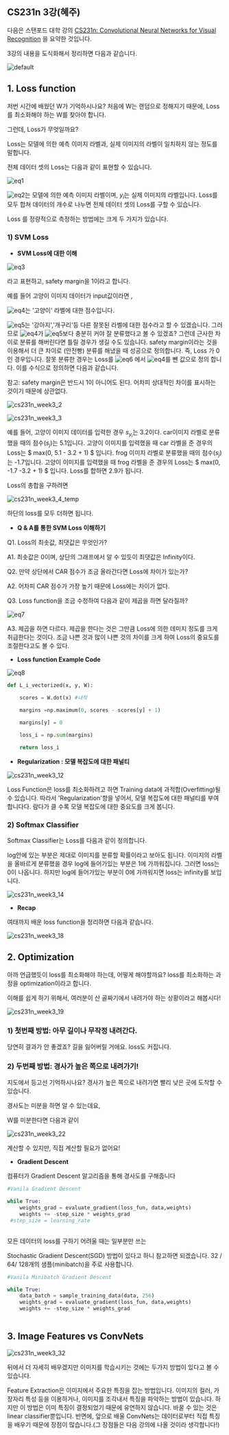 ##  CS231n 3강(혜주)
<script type="text/javascript" src="http://cdn.mathjax.org/mathjax/latest/MathJax.js?config=TeX-AMS-MML_HTMLorMML"></script>

다음은 스탠포드 대학 강의  [CS231n: Convolutional Neural Networks for Visual Recognition](http://cs231n.stanford.edu/) 을 요약한 것입니다.

3강의 내용을 도식화해서 정리하면 다음과 같습니다. 

![default](https://user-images.githubusercontent.com/32008883/31015722-8d7ffcce-a55c-11e7-8607-14e75e1d3fe4.JPG)

## 1. Loss function

저번 시간에 배웠던 W가 기억하시나요? 처음에 W는 랜덤으로 정해지기 때문에,  Loss를 최소화해야 하는 W를 찾아야 합니다. 

그런데, Loss가 무엇일까요?

Loss는 모델에 의한 예측 이미지 라벨과, 실제 이미지의 라벨이 일치하지 않는 정도를 말합니다. 

전체 데이터 셋의 Loss는 다음과 같이 표현할 수 있습니다.

![eq1](https://user-images.githubusercontent.com/32008883/31017256-d832a6a8-a562-11e7-88be-77c95d3e6907.png)

![eq2](https://user-images.githubusercontent.com/32008883/31017257-d8709260-a562-11e7-8ce0-c318c6e6716f.png)는 모델에 의한 예측 이미지 라벨이며, ${ y }_{ i }$는 실제 이미지의 라벨입니다. Loss를 모두 합쳐 데이터의 개수로 나누면 전체 데이터 셋의 Loss를 구할 수 있습니다.



Loss 를 정량적으로 측정하는 방법에는 크게 두 가지가 있습니다.

### 1) SVM Loss

- **SVM Loss에 대한 이해**

![eq3](https://user-images.githubusercontent.com/32008883/31017258-d8a9c256-a562-11e7-8e18-23523b046bc7.png)

라고 표현하고, safety margin을 1이라고 합니다. 

예를 들어 고양이 이미지 데이터가 input값이라면 , 

![eq4](https://user-images.githubusercontent.com/32008883/31017259-d8cbb0d2-a562-11e7-896c-a9d0a4f3fd36.png)는 '고양이' 라벨에 대한 점수입니다.

![eq5](https://user-images.githubusercontent.com/32008883/31017251-d7377cec-a562-11e7-900d-ae03dde6c502.png)는 '강아지','개구리'등 다른 잘못된 라벨에 대한 점수라고 할 수 있겠습니다. 그러므로 ![eq4](https://user-images.githubusercontent.com/32008883/31017259-d8cbb0d2-a562-11e7-896c-a9d0a4f3fd36.png)가 ![eq5](https://user-images.githubusercontent.com/32008883/31017251-d7377cec-a562-11e7-900d-ae03dde6c502.png)보다 충분히 커야 잘 분류했다고 볼 수 있겠죠? 그런데 근사한 차이로 분류를 해버린다면 틀릴 경우가 생길 수도 있습니다.  safety margin이라는 것을 이용해서 더 큰 차이로 (안전빵)  분류를 해냈을 때 성공으로 정의합니다. 즉, Loss 가 0인 경우입니다. 잘못 분류한 경우는 Loss를   ![eq6](https://user-images.githubusercontent.com/32008883/31017252-d787f47e-a562-11e7-8e3f-8b45484fb077.png) 에서 ![eq4](https://user-images.githubusercontent.com/32008883/31017259-d8cbb0d2-a562-11e7-896c-a9d0a4f3fd36.png)를 뺀 값으로 정의 합니다. 이를 수식으로 정의하면 다음과 같습니다.

참고: safety margin은 반드시 1이 아니어도 된다. 어차피 상대적인 차이를 표시하는 것이기 때문에 상관없다.

![cs231n_week3_2](https://user-images.githubusercontent.com/32008883/31006647-76e12822-a538-11e7-85c2-5e9e6fd81b32.JPG)

![cs231n_week3_3](https://user-images.githubusercontent.com/32008883/31006711-cd3651de-a538-11e7-8f8a-02d7a85a3de0.JPG)

예를 들어, 고양이 이미지 데이터를 입력한 경우  ${ s }_{ { y }_{ i } }$는 3.2이다. car이미지 라벨로 분류했을 때의 점수(${ s }_{ j }$)는 5.1입니다. 고양이 이미지를 입력했을 때 car 라벨을 준 경우의 Loss는 $ max(0, 5.1 - 3.2 + 1) $ 입니다. frog 이미지 라벨로 분류했을 때의 점수(${ s }_{ j }$)는 -1.7입니다. 고양이 이미지를 입력했을 때 frog 라벨을 준 경우의 Loss는 $ max(0, -1.7  -3.2 + 1) $ 입니다. Loss를 합하면 2.9가 됩니다.

Loss의 총합을 구하려면 

![cs231n_week3_4_temp](https://user-images.githubusercontent.com/32008883/31006901-a7280bb2-a539-11e7-85f8-3f9216b9e045.JPG)

하단의 loss를 모두 더하면 됩니다.



- **Q & A를 통한 SVM Loss 이해하기**

Q1. Loss의 최솟값, 최댓값은 무엇인가?

A1. 최솟값은 0이며, 상단의 그래프에서 알 수 있듯이 최댓값은 Infinity이다.



Q2. 만약 상단에서 CAR 점수가 조금 올라간다면 Loss에 차이가 있는가?

A2. 어차피 CAR 점수가 가장 높기 때문에 Loss에는 차이가 없다.



Q3. Loss function을 조금 수정하여 다음과 같이 제곱을 하면 달라질까?

![eq7](https://user-images.githubusercontent.com/32008883/31017253-d7bebcde-a562-11e7-87b7-a6124edb7751.png)

A3. 제곱을 하면 다르다. 제곱을 한다는 것은 그만큼 Loss에 의한 데미지 정도를 크게 취급한다는 것이다. 조금 나쁜 것과 많이 나쁜 것의 차이를 크게 하여 Loss의 중요도를 조절한다고도 볼 수 있다.



- **Loss function Example Code**

![eq8](https://user-images.githubusercontent.com/32008883/31017255-d7fad106-a562-11e7-98cf-2286c3e8dfd7.png)

```python
def L_i_vectorized(x, y, W):

	scores = W.dot(x) #내적

	margins =np.maximum(0, scores - scores[y] + 1)

	margins[y] = 0

	loss_i = np.sum(margins)

	return loss_i

```



- **Regularization : 모델 복잡도에 대한 패널티**

![cs231n_week3_12](https://user-images.githubusercontent.com/32008883/31008344-c463e8e0-a53e-11e7-96e3-d4116bb47aaa.JPG)

Loss Function은 loss를 최소화하려고 하면 Training data에 과적합(Overfitting)될 수 있습니다. 따라서 'Regularization'항을 넣어서, 모델 복잡도에 대한 패널티를 부여합니다다. 람다가 클 수록 모델 복잡도에 대한 중요도를 크게 봅니다.



### 2) Softmax Classifier

Softmax Classifier는 Loss를 다음과 같이 정의합니다.

log안에 있는 부분은 제대로 이미지를 분류할 확률이라고 보아도 됩니다. 이미지의 라벨을 올바르게 분류했을 경우 log에 들어가있는 부분은 1에 가까워집니다. 그러면 loss는 0이 나옵니다. 하지만 log에 들어가있는 부분이 0에 가까워지면 loss는 infinity를 보입니다.

![cs231n_week3_14](https://user-images.githubusercontent.com/32008883/31008842-71ae8874-a540-11e7-922d-c6e1ec142e55.JPG)



- **Recap**

여태까지 배운 loss function을 정리하면 다음과 같습니다.

![cs231n_week3_18](https://user-images.githubusercontent.com/32008883/31008992-f40ad50c-a540-11e7-8923-af7279cfc4d3.JPG)





## 2. Optimization

아까 언급했듯이 loss를 최소화해야 하는데, 어떻게 해야할까요? loss를 최소화하는 과정을  optimization이라고 합니다.

이해를 쉽게 하기 위해서, 여러분이 산 골짜기에서 내려가야 하는 상황이라고 해봅시다!



![cs231n_week3_19](https://user-images.githubusercontent.com/32008883/31009234-bf383d82-a541-11e7-8326-5cbeaeb36c54.JPG)

### 1) 첫번째 방법: 아무 길이나 무작정 내려간다.

당연히 결과가 안 좋겠죠? 길을 잃어버릴 거에요. loss도 커집니다.



### 2) 두번째 방법: 경사가 높은 쪽으로 내려가기!

지도에서 등고선 기억하시나요? 경사가 높은 쪽으로 내려가면 빨리 낮은 곳에 도착할 수 있습니다.

경사도는 미분을 하면 알 수 있는데요,

W를 미분한다면 다음과 같이 

![cs231n_week3_22](https://user-images.githubusercontent.com/32008883/31014708-4e984b6a-a557-11e7-8b84-9c581f385219.JPG)

계산할 수 있지만, 직접 계산할 필요가 없어요!



- **Gradient Descent**

컴퓨터가 Gradient Descent 알고리즘을 통해 경사도를 구해줍니다

```python
#Vanila Gradient Descent

while True:
	weights_grad = evaluate_gradient(loss_fun, data,weights)
	weights += -step_size * weights_grad
 #step_size = learning_rate
	
```



모든 데이터의 loss를 구하기 어려울 때는 일부분만 쓰는 

Stochastic Gradient Descent(SGD) 방법이 있다고 하니 참고하면 되겠습니다.  32 / 64/ 128개의 샘플(minibatch)을 주로 사용합니다. 

```python
#Vanila Minibatch Gradient Descent

while True:
  	data_batch = sample_training_data(data, 256)
	weights_grad = evaluate_gradient(loss_fun, data,weights)
	weights += -step_size * weights_grad
	
```



## 3. Image Features vs ConvNets

![cs231n_week3_32](https://user-images.githubusercontent.com/32008883/31015144-93a2dc82-a559-11e7-8751-04a2d8ed10aa.JPG)

뒤에서 더 자세히 배우겠지만 이미지를 학습시키는 것에는 두가지 방법이 있다고 볼 수 있습니다. 

Feature Extraction은 이미지에서 주요한 특징을 잡는 방법입니다.  이미지의 컬러, 가장자리 특성 등을 이용하거나, 이미지를 조각내서 특징을 파악하는 방법이 있습니다. 하지만 이 방법은 이미 특징이 결정되었기 때문에 유연하지 않습니다. 바꿀 수 있는 것은 linear classifier뿐입니다. 반면에, 앞으로 배울 ConvNets는 데이터로부터 직접 특징을 배우기 때문에 장점이 많습니다.(그 장점들은 다음 강의에 나올 것이라 생각합니다!)

